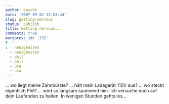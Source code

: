 ```yaml
---
author: bascht
date: '2007-09-02 12:53:44'
slug: getting-nervous
status: publish
title: Getting nervous...
comments: true
wordpress_id: '232'
? ''
: - neuigkeiten
  - neuigkeiten
  - phil
  - phil
  - usa
  - usa
---
```


... wo liegt meine Zahnbürste? ... hält mein Ladegerät 110V aus?
... wo steckt eigentlich Phil? ... wird so langsam spannend hier.
Ich versuche euch auf dem Laufenden zu halten. In wenigen Stunden
gehts los...


